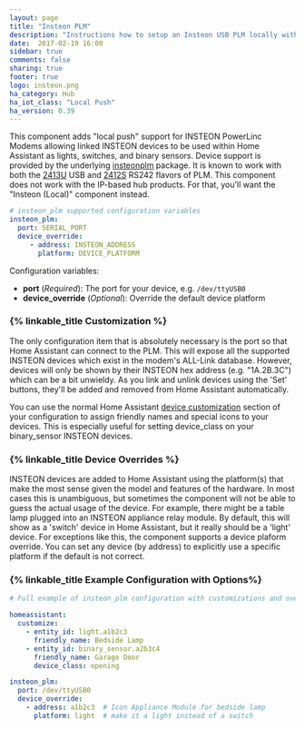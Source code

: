```yaml
---
layout: page
title: "Insteon PLM"
description: "Instructions how to setup an Insteon USB PLM locally within Home Assistant."
date:  2017-02-19 16:00
sidebar: true
comments: false
sharing: true
footer: true
logo: insteon.png
ha_category: Hub
ha_iot_class: "Local Push"
ha_version: 0.39
---
```


This component adds "local push" support for INSTEON PowerLinc Modems allowing
linked INSTEON devices to be used within Home Assistant as lights, switches,
and binary sensors.  Device support is provided by the underlying [insteonplm]
package.  It is known to work with both the [2413U] USB and [2412S]
RS242 flavors of PLM.  This component does not work with the IP-based hub
products.  For that, you'll want the "Insteon (Local)" component instead.

[insteonplm]: https://github.com/nugget/python-insteonplm
[2413U]: https://www.insteon.com/powerlinc-modem-usb
[2412S]: https://www.insteon.com/powerlinc-modem-serial


```yaml
# insteon_plm supported configuration variables
insteon_plm:
  port: SERIAL_PORT
  device_override:
     - address: INSTEON_ADDRESS
       platform: DEVICE_PLATFORM
```

Configuration variables:
- **port** (*Required*): The port for your device, e.g. `/dev/ttyUSB0`
- **device_override** (*Optional*): Override the default device platform
  

### {% linkable_title Customization %} 

The only configuration item that is absolutely necessary is the port so that
Home Assistant can connect to the PLM.  This will expose all the supported INSTEON
devices which exist in the modem's ALL-Link database.  However, devices will
only be shown by their INSTEON hex address (e.g. "1A.2B.3C") which can be a bit
unwieldy.  As you link and unlink devices using the 'Set' buttons, they'll be
added and removed from Home Assistant automatically.

You can use the normal Home Assistant [device customization] section of your
configuration to assign friendly names and special icons to your devices.  This
is especially useful for setting device_class on your binary_sensor INSTEON
devices.

[device customization]: /getting-started/customizing-devices/

### {% linkable_title Device Overrides %} 

INSTEON devices are added to Home Assistant using the platform(s) that make the
most sense given the model and features of the hardware.  In most cases this is
unambiguous, but sometimes the component will not be able to guess the actual
usage of the device.  For example, there might be a table lamp plugged into an
INSTEON appliance relay module.  By default, this will show as a 'switch'
device in Home Assistant, but it really should be a 'light' device.  For
exceptions like this, the component supports a device plaform override.  You
can set any device (by address) to explicitly use a specific platform if the
default is not correct.

### {% linkable_title Example Configuration with Options%} 

```yaml
# Full example of insteon_plm configuration with customizations and overrides

homeassistant:
  customize:
    - entity_id: light.a1b2c3
      friendly_name: Bedside Lamp
    - entity_id: binary_sensor.a2b3c4
      friendly_name: Garage Door
      device_class: opening

insteon_plm:
  port: /dev/ttyUSB0
  device_override:
    - address: a1b2c3  # Icon Appliance Module for bedside lamp
      platform: light  # make it a light instead of a switch
```

